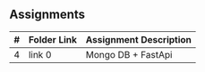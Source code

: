 ##  Assignments

|   #   | Folder Link | Assignment Description |
| :---: | ----------- | ---------------------- |
|   4   | link 0      | Mongo DB + FastApi     |
